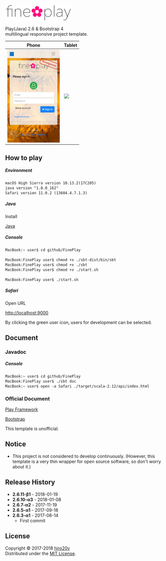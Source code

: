<img src="./public/images/en-US/logo.png" alt="fine✿play" height="54"/>

Play(Java) 2.6 & Bootstrap 4  
multilingual responsive project template.

| Phone | Tablet    |
|-------|-----------|
| <img src="./public/images/iPhone.png" height="300"/>  | <img src="./public/images/iPad.png" height="400"/> |

How to play
----------

##### Environment #####

	macOS High Sierra version 10.13.2(17C205)
	java version "1.8.0_162"
	Safari version 11.0.2 (13604.4.7.1.3)

##### Java #####

Install

[Java](http://www.oracle.com/technetwork/java/javase/downloads/index.html)

##### Console #####

	MacBook:~ user$ cd github/FinePlay

	MacBook:FinePlay user$ chmod +x ./sbt-dist/bin/sbt
	MacBook:FinePlay user$ chmod +x ./sbt
	MacBook:FinePlay user$ chmod +x ./start.sh

	MacBook:FinePlay user$ ./start.sh

##### Safari #####

Open URL

[http://localhost:9000](http://localhost:9000)

By clicking the green user icon, users for development can be selected.

Document
-------

### Javadoc ###

##### Console #####

	MacBook:~ user$ cd github/FinePlay
	MacBook:FinePlay user$ ./sbt doc
	MacBook:~ user$ open -a Safari ./target/scala-2.12/api/index.html

### Official Document ###

[Play Framework](https://www.playframework.com/documentation/2.6.x)

[Bootstrap](http://getbootstrap.com/docs/4.0)

This template is unofficial.

Notice
---------------

+ This project is not considered to develop continuously. (However, this template is a very thin wrapper for open source software, so don't worry about it.)

Release History
---------------

+ **2.6.11-β1** - 2018-01-19
+ **2.6.10-α3** - 2018-01-08
+ **2.6.7-α2** - 2017-11-19
+ **2.6.5-α1** - 2017-09-18
+ **2.6.3-α1** - 2017-08-14
   + First commit

License
-------
Copyright &copy; 2017-2018 [hiro20v](https://github.com/hiro20v)  
Distributed under the [MIT License][mit].

[MIT]: http://opensource.org/licenses/MIT
